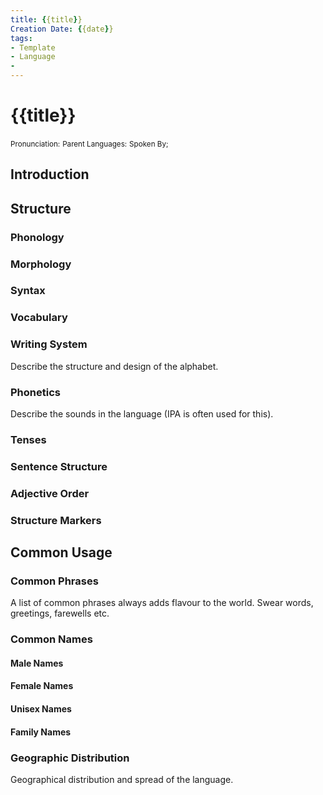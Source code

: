 ```yaml
---
title: {{title}}
Creation Date: {{date}}
tags:
- Template
- Language
- 
---
```


# {{title}}
<small>Pronunciation:</small>
<small>Parent Languages:</small>
<small>Spoken By;</small>

## Introduction
## Structure
### Phonology
### Morphology
### Syntax
### Vocabulary
### Writing System
Describe the structure and design of the alphabet.
### Phonetics
Describe the sounds in the language (IPA is often used for this).
### Tenses
### Sentence Structure
### Adjective Order
### Structure Markers
## Common Usage
### Common Phrases
A list of common phrases always adds flavour to the world. Swear words, greetings, farewells etc.
### Common Names
#### Male Names
#### Female Names
#### Unisex Names
#### Family Names
### Geographic Distribution
Geographical distribution and spread of the language.
